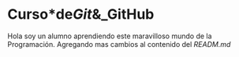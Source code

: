 # Curso\*de*Git*&\_GitHub

Hola soy un alumno aprendiendo este maravilloso mundo de la Programación.
Agregando mas cambios al contenido del _READM.md_
